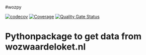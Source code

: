 #wozpy

[![codecov](https://codecov.io/gh/wpeterw/wozpy/graph/badge.svg?token=RZRGLN432W)](https://codecov.io/gh/wpeterw/wozpy)
[![Coverage](https://snyk.io/test/github/wpeterw/wozpy/badge.svg)](https://snyk.io/test/github/wpeterw/wozpy)
[![Quality Gate Status](https://sonar.randombits.nl/api/project_badges/measure?project=wozpy&metric=alert_status&token=sqb_2339051b02256716cd52bed1a33d1065c76d0fef)](https://sonar.randombits.nl/dashboard?id=wozpy)

# Pythonpackage to get data from wozwaardeloket.nl


